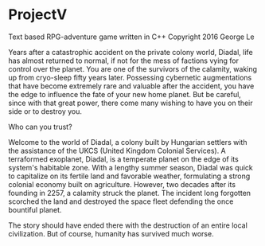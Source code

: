 # ProjectV
Text based RPG-adventure game written in C++
Copyright 2016 George Le

Years after a catastrophic accident on the private colony world, Diadal, life has almost returned to normal, if not for the mess of factions
vying for control over the planet. You are one of the survivors of the calamity, waking up from cryo-sleep fifty years later. Possessing 
cybernetic augmentations that have become extremely rare and valuable after the accident, you have the edge to influence the fate of your 
new home planet. But be careful, since with that great power, there come many wishing to have you on their side or to destroy you. 

Who can you trust? 

Welcome to the world of Diadal, a colony built by Hungarian settlers with the assistance of the UKCS (United Kingdom Colonial Services).
A terraformed exoplanet, Diadal, is a temperate planet on the edge of its system's habitable zone. With a lengthy summer season, Diadal was 
quick to capitalize on its fertile land and favorable weather, formulating a strong colonial economy built on agriculture. However, two 
decades after its founding in 2257, a calamity struck the planet. The incident long forgotten scorched the land and destroyed the space fleet 
defending the once bountiful planet. 

The story should have ended there with the destruction of an entire local civilization.
But of course, humanity has survived much worse.
